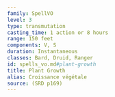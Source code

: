 ```yaml
---
family: SpellVO
level: 3
type: transmutation
casting_time: 1 action or 8 hours
range: 150 feet
components: V, S
duration: Instantaneous
classes: Bard, Druid, Ranger
id: spells_vo.md#plant-growth
title: Plant Growth
alias: Croissance végétale
source: (SRD p169)
---
```


